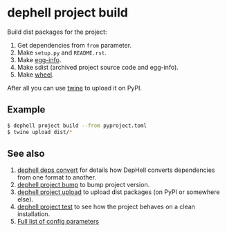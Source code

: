 # dephell project build

Build dist packages for the project:

1. Get dependencies from `from` parameter.
1. Make `setup.py` and `README.rst`.
1. Make [egg-info](https://setuptools.readthedocs.io/en/latest/formats.html).
1. Make sdist (archived project source code and egg-info).
1. Make [wheel](https://pythonwheels.com/).

After all you can use [twine](https://github.com/pypa/twine/) to upload it on PyPI.

## Example

```bash
$ dephell project build --from pyproject.toml
$ twine upload dist/*
```

## See also

1. [dephell deps convert](cmd-deps-convert) for details how DepHell converts dependencies from one format to another.
1. [dephell project bump](cmd-project-bump) to bump project version.
1. [dephell project upload](cmd-project-upload) to upload dist packages (on PyPI or somewhere else).
1. [dephell project test](cmd-project-test) to see how the project behaves on a clean installation.
1. [Full list of config parameters](params)
